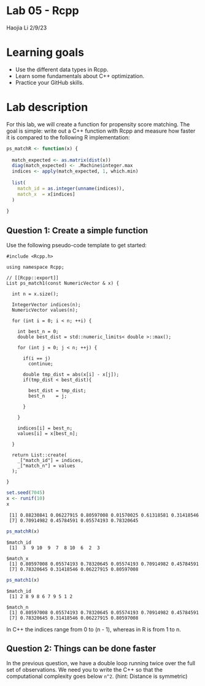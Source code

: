 Lab 05 - Rcpp
================
Haojia Li
2/9/23

# Learning goals

- Use the different data types in Rcpp.
- Learn some fundamentals about C++ optimization.
- Practice your GitHub skills.

# Lab description

For this lab, we will create a function for propensity score matching.
The goal is simple: write out a C++ function with Rcpp and measure how
faster it is compared to the following R implementation:

``` r
ps_matchR <- function(x) {
  
  match_expected <- as.matrix(dist(x))
  diag(match_expected) <- .Machine$integer.max
  indices <- apply(match_expected, 1, which.min)
  
  list(
    match_id = as.integer(unname(indices)),
    match_x  = x[indices]
  )
  
}
```

## Question 1: Create a simple function

Use the following pseudo-code template to get started:

``` rcpp
#include <Rcpp.h>

using namespace Rcpp;

// [[Rcpp::export]]
List ps_match1(const NumericVector & x) {
  
  int n = x.size();
  
  IntegerVector indices(n);
  NumericVector values(n);
  
  for (int i = 0; i < n; ++i) {
    
    int best_n = 0;
    double best_dist = std::numeric_limits< double >::max();
    
    for (int j = 0; j < n; ++j) {
      
      if(i == j)
        continue;
      
      double tmp_dist = abs(x[i] - x[j]);
      if(tmp_dist < best_dist){
        
        best_dist = tmp_dist;
        best_n    = j;
        
      }
      
    }
    
    indices[i] = best_n;
    values[i] = x[best_n];
    
  }
  
  return List::create(
    _["match_id"] = indices,
    _["match_n"] = values
  );
  
}
```

``` r
set.seed(7045)
x <- runif(10)
x
```

     [1] 0.88230841 0.06227915 0.80597008 0.01570025 0.61318581 0.31418546
     [7] 0.70914982 0.45784591 0.05574193 0.78320645

``` r
ps_matchR(x)
```

    $match_id
     [1]  3  9 10  9  7  8 10  6  2  3

    $match_x
     [1] 0.80597008 0.05574193 0.78320645 0.05574193 0.70914982 0.45784591
     [7] 0.78320645 0.31418546 0.06227915 0.80597008

``` r
ps_match1(x)
```

    $match_id
     [1] 2 8 9 8 6 7 9 5 1 2

    $match_n
     [1] 0.80597008 0.05574193 0.78320645 0.05574193 0.70914982 0.45784591
     [7] 0.78320645 0.31418546 0.06227915 0.80597008

In C++ the indices range from 0 to (n - 1), whereas in R is from 1 to n.

## Question 2: Things can be done faster

In the previous question, we have a double loop running twice over the
full set of observations. We need you to write the C++ so that the
computational complexity goes below `n^2`. (hint: Distance is symmetric)

``` rcpp
```
